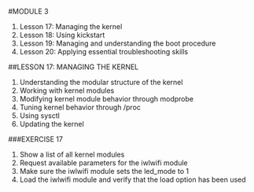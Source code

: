 #MODULE 3

1. Lesson 17: Managing the kernel
2. Lesson 18: Using kickstart
3. Lesson 19: Managing and understanding the boot procedure
4. Lesson 20: Applying essential troubleshooting skills


##LESSON 17: MANAGING THE KERNEL

1. Understanding the modular structure of the kernel
2. Working with kernel modules
3. Modifying kernel module behavior through modprobe
4. Tuning kernel behavior through /proc
5. Using sysctl
6. Updating the kernel


###EXERCISE 17

1. Show a list of all kernel modules
2. Request available parameters for the iwlwifi module
3. Make sure the iwlwifi module sets the led_mode to 1
4. Load the iwlwifi module and verify that the load option has been used